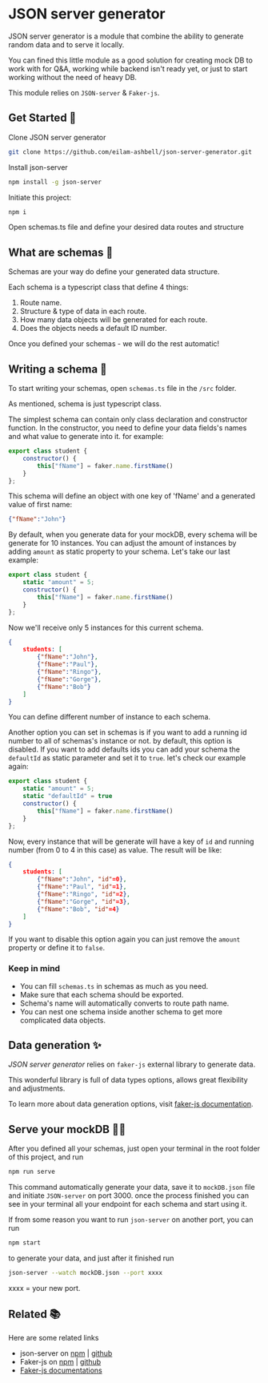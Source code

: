 
# JSON server generator

JSON server generator is a module that combine the ability to generate random data and to serve it locally.

You can fined this little module as a good solution for creating mock DB to work with for Q&A, working while backend isn't ready yet, or just to start working without the need of heavy DB.

This module relies on `JSON-server` & `Faker-js`.

## Get Started 🚀

Clone JSON server generator

```bash
git clone https://github.com/eilam-ashbell/json-server-generator.git
```

Install json-server

```bash
npm install -g json-server
```

Initiate this project:

```bash
npm i
```

Open schemas.ts file and define your desired data routes and structure

## What are schemas 🧐

Schemas are your way do define your generated data structure.

Each schema is a typescript class that define 4 things:

1. Route name.
2. Structure & type of data in each route.
3. How many data objects will be generated for each route.
4. Does the objects needs a default ID number.

Once you defined your schemas - we will do the rest automatic!

## Writing a schema 📝

To start writing your schemas, open `schemas.ts` file in the `/src` folder.

As mentioned, schema is just typescript class.

The simplest schema can contain only class declaration and constructor function. In the constructor, you need to define your data fields's names and what value to generate into it.
for example:

```js
export class student {
    constructor() {
        this["fName"] = faker.name.firstName()
    }
};
```

This schema will define an object with one key of 'fName' and a generated value of first name:

```json
{"fName":"John"}
```

By default, when you generate data for your mockDB, every schema will be generate for 10 instances.
You can adjust the amount of instances by adding `amount` as static property to your schema.
Let's take our last example:

```js
export class student {
    static "amount" = 5;
    constructor() {
        this["fName"] = faker.name.firstName()
    }
};
```

Now we'll receive only 5 instances for this current schema.

```json
{
    students: [
        {"fName":"John"},
        {"fName":"Paul"},
        {"fName":"Ringo"},
        {"fName":"Gorge"},
        {"fName":"Bob"}
    ]
}
```

You can define different number of instance to each schema.

Another option you can set in schemas is if you want to add a running id number to all of schemas's instance or not. by default, this option is disabled. If you want to add defaults ids you can add your schema the `defaultId` as static parameter and set it to `true`.
let's check our example again:

```js
export class student {
    static "amount" = 5;
    static "defaultId" = true
    constructor() {
        this["fName"] = faker.name.firstName()
    }
};
```

Now, every instance that will be generate will have a key of `id` and running number (from 0 to 4 in this case) as value. The result will be like:

```json
{
    students: [
        {"fName":"John", "id"=0},
        {"fName":"Paul", "id"=1},
        {"fName":"Ringo", "id"=2},
        {"fName":"Gorge", "id"=3},
        {"fName":"Bob", "id"=4}
    ]
}
```

If you want to disable this option again you can just remove the `amount` property or define it to `false`.

### Keep in mind

* You can fill `schemas.ts` in schemas as much as you need.
* Make sure that each schema should be exported.
* Schema's name will automatically converts to route path name.
* You can nest one schema inside another schema to get more complicated data objects.

## Data generation ✨

*JSON server generator* relies on `faker-js` external library to generate data.

This wonderful library is full of data types options, allows great flexibility and adjustments.

To learn more about data generation options, visit [faker-js documentation](https://fakerjs.dev/api/).

## Serve your mockDB 🧑‍💻

After you defined all your schemas, just open your terminal in the root folder of this project, and run

```bash
npm run serve
```

This command automatically generate your data, save it to `mockDB.json` file and initiate `JSON-server` on port 3000.
once the process finished you can see in your terminal all your endpoint for each schema and start using it.

If from some reason you want to run `json-server` on another port, you can run

```bash
npm start
```

to generate your data, and just after it finished run

```bash
json-server --watch mockDB.json --port xxxx
```

xxxx = your new port.

## Related 📚

Here are some related links  

* json-server on [npm](https://www.npmjs.com/package/json-server) | [github](https://github.com/typicode/json-server)
* Faker-js on [npm](https://www.npmjs.com/package/@faker-js/faker) | [github](https://github.com/faker-js/faker)
* [Faker-js documentations](https://fakerjs.dev/guide/)  
